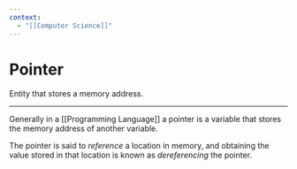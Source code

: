 ```yaml
---
context:
  - "[[Computer Science]]"
---
```


# Pointer

Entity that stores a memory address.

---

Generally in a [[Programming Language]] a pointer is a variable that stores the memory address of another variable.

The pointer is said to _reference_ a location in memory, and obtaining the value stored in that location is known as _dereferencing_ the pointer.
